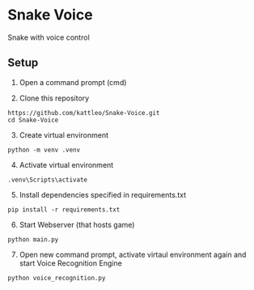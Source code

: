 # Snake Voice

Snake with voice control

## Setup

1. Open a command prompt (cmd)

2. Clone this repository

```
https://github.com/kattleo/Snake-Voice.git
cd Snake-Voice
```

3. Create virtual environment

```
python -m venv .venv
```

4. Activate virtual environment

```
.venv\Scripts\activate
```

5. Install dependencies specified in requirements.txt

```
pip install -r requirements.txt
```

6. Start Webserver (that hosts game)

```
python main.py
```

7. Open new command prompt, activate virtaul environment again and start Voice Recognition Engine

```
python voice_recognition.py
```
